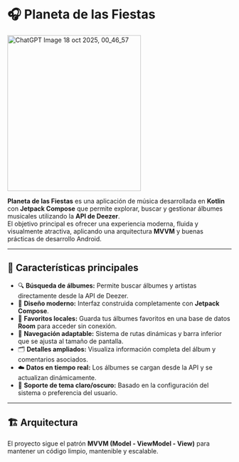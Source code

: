 # 🎧 Planeta de las Fiestas

<img width="300" height="350" alt="ChatGPT Image 18 oct 2025, 00_46_57" src="https://github.com/user-attachments/assets/cfa9c156-58f0-4ca0-aec7-a350641c6719" />


**Planeta de las Fiestas** es una aplicación de música desarrollada en **Kotlin** con **Jetpack Compose** que permite explorar, buscar y gestionar álbumes musicales utilizando la **API de Deezer**.  
El objetivo principal es ofrecer una experiencia moderna, fluida y visualmente atractiva, aplicando una arquitectura **MVVM** y buenas prácticas de desarrollo Android.

---

## 🌟 Características principales

- 🔍 **Búsqueda de álbumes:** Permite buscar álbumes y artistas directamente desde la API de Deezer.  
- 🎨 **Diseño moderno:** Interfaz construida completamente con **Jetpack Compose**.  
- 💾 **Favoritos locales:** Guarda tus álbumes favoritos en una base de datos **Room** para acceder sin conexión.  
- 🧭 **Navegación adaptable:** Sistema de rutas dinámicas y barra inferior que se ajusta al tamaño de pantalla.  
- 🗂️ **Detalles ampliados:** Visualiza información completa del álbum y comentarios asociados.  
- ☁️ **Datos en tiempo real:** Los álbumes se cargan desde la API y se actualizan dinámicamente.  
- 🌙 **Soporte de tema claro/oscuro:** Basado en la configuración del sistema o preferencia del usuario.  

---

## 🏗️ Arquitectura

El proyecto sigue el patrón **MVVM (Model - ViewModel - View)** para mantener un código limpio, mantenible y escalable.
